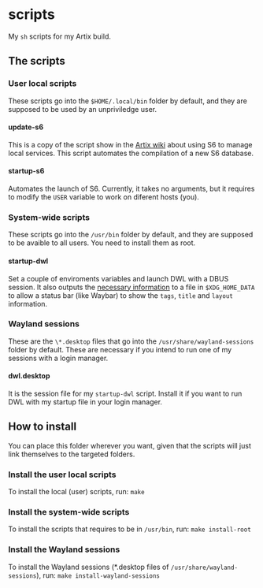 # scripts
My `sh` scripts for my Artix build.

## The scripts

### User local scripts
These scripts go into the `$HOME/.local/bin` folder by default, and they are
supposed to be used by an unpriviledge user.

#### update-s6
This is a copy of the script show in the [Artix
wiki](https://wiki.artixlinux.org/Main/LocalUserServicesOns6#Create_the_s6-rc_database)
about using S6 to manage local services. This script automates the compilation
of a new S6 database.

#### startup-s6
Automates the launch of S6. Currently, it takes no arguments, but it requires
to modify the `USER` variable to work on diferent hosts (you). 

### System-wide scripts
These scripts go into the `/usr/bin` folder by default, and they are supposed
to be avaible to all users. You need to install them as root.

#### startup-dwl
Set a couple of enviroments variables and launch DWL with a DBUS session. It
also outputs the [necessary
information](https://codeberg.org/fauxmight/waybar-dwl) to a file in
`$XDG_HOME_DATA` to allow a status bar (like Waybar) to show the `tags`,
`title` and `layout` information.

### Wayland sessions
These are the `\*.desktop` files that go into the `/usr/share/wayland-sessions`
folder by default. These are necessary if you intend to run one of my sessions
with a login manager.

#### dwl.desktop
It is the session file for my `startup-dwl` script. Install it if you want to
run DWL with my startup file in your login manager.

## How to install
You can place this folder wherever you want, given that the scripts will just
link themselves to the targeted folders.

### Install the user local scripts
To install the local (user) scripts, run:
`make`

### Install the system-wide scripts
To install the scripts that requires to be in `/usr/bin`, run:
`make install-root`

### Install the Wayland sessions
To install the Wayland sessions (\*.desktop files of
`/usr/share/wayland-sessions`), run:
`make install-wayland-sessions`
